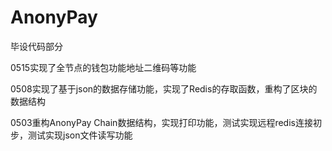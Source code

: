 # AnonyPay

毕设代码部分

0515实现了全节点的钱包功能地址二维码等功能

0508实现了基于json的数据存储功能，实现了Redis的存取函数，重构了区块的数据结构
 
0503重构AnonyPay Chain数据结构，实现打印功能，测试实现远程redis连接初步，测试实现json文件读写功能

